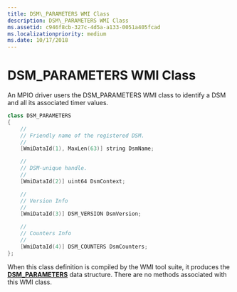 ```yaml
---
title: DSM\_PARAMETERS WMI Class
description: DSM\_PARAMETERS WMI Class
ms.assetid: c946f8cb-327c-4d5a-a133-0051a405fcad
ms.localizationpriority: medium
ms.date: 10/17/2018
---
```


# DSM\_PARAMETERS WMI Class


An MPIO driver users the DSM\_PARAMETERS WMI class to identify a DSM and all its associated timer values.

```cpp
class DSM_PARAMETERS
{
    //
    // Friendly name of the registered DSM.
    //
    [WmiDataId(1), MaxLen(63)] string DsmName;

    //
    // DSM-unique handle.
    //
    [WmiDataId(2)] uint64 DsmContext;

    //
    // Version Info
    //
    [WmiDataId(3)] DSM_VERSION DsmVersion;

    //
    // Counters Info
    //
    [WmiDataId(4)] DSM_COUNTERS DsmCounters;
};
```

When this class definition is compiled by the WMI tool suite, it produces the [**DSM\_PARAMETERS**](https://docs.microsoft.com/windows-hardware/drivers/ddi/content/mpiowmi/ns-mpiowmi-_dsm_parameters) data structure. There are no methods associated with this WMI class.

 

 





